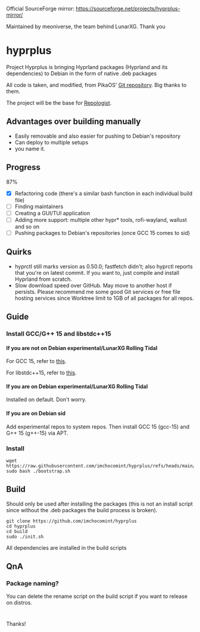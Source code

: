 Official SourceForge mirror: https://sourceforge.net/projects/hyprplus-mirror/

Maintained by meoniverse, the team behind LunarXG. Thank you

# hyprplus
Project Hyprplus is bringing Hyprland packages (Hyprland and its dependencies) to Debian in the form of native .deb packages

All code is taken, and modified, from PikaOS' [Git repository](https://git.pika-os.com/explore/repos). Big thanks to them.

The project will be the base for [Repologist](https://worktree.ca/meowniverse/repologist).

## Advantages over building manually
- Easily removable and also easier for pushing to Debian's repository
- Can deploy to multiple setups
- you name it.

## Progress
87%
- [x] Refactoring code (there's a similar bash function in each individual build file)
- [ ] Finding maintainers
- [ ] Creating a GUI/TUI application
- [ ] Adding more support: multiple other hypr* tools, rofi-wayland, wallust and so on
- [ ] Pushing packages to Debian's repositories (once GCC 15 comes to sid)

## Quirks
- hyprctl still marks version as 0.50.0; fastfetch didn't; also hyprctl reports that you're on latest commit. If you want to, just compile and install Hyprland from scratch.
- Slow download speed over GitHub. May move to another host if persists. Please recommend me some good Git services or free file hosting services since Worktree limit to 1GB of all packages for all repos.

## Guide
### Install GCC/G++ 15 and libstdc++15
#### If you are not on Debian experimental/LunarXG Rolling Tidal
For GCC 15, refer to [this](https://github.com/imchocomint/Hyprbian#install-gcc-15-not-applicable-to-experimental).

For libstdc++15, refer to [this](https://github.com/imchocomint/Hyprbian#install-libstdc15).

#### If you are on Debian experimental/LunarXG Rolling Tidal
Installed on default. Don't worry.

#### If you are on Debian sid
Add experimental repos to system repos. Then install GCC 15 (gcc-15) and G++ 15 (g++-15) via APT.

### Install
```
wget https://raw.githubusercontent.com/imchocomint/hyprplus/refs/heads/main/bootstrap.sh
sudo bash ./bootstrap.sh
```

## Build
Should only be used after installing the packages (this is not an install script since without the .deb packages the build process is broken).
```
git clone https://github.com/imchocomint/hyprplus
cd hyprplus
cd build
sudo ./init.sh
```
All dependencies are installed in the build scripts

## QnA
### Package naming?
You can delete the rename script on the build script if you want to release on distros.

#
Thanks!
